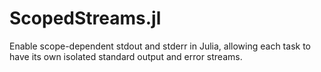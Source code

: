# ScopedStreams.jl
Enable scope-dependent stdout and stderr in Julia, allowing each task to have its own isolated standard output and error streams.

